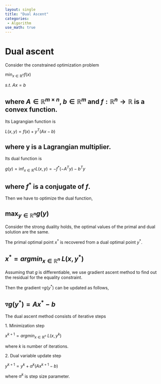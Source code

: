 ```yaml
---
layout: single
title: "Dual Ascent"
categories:
 - Algorithm
use_math: true
---
```

# Dual ascent


Consider the constrained optimization problem

$\min_{x\in \mathbb{R}^{n}} f(x)$

$s.t. \ Ax=b$

where $A\in \mathbb{R}^{m\times n}$, $b\in \mathbb{R}^{m}$ and $f:\mathbb{R}^{n}\rightarrow \mathbb{R}$ is a convex function.
---



Its Lagrangian function is

$L(x, y) = f(x) + y^{T}(Ax-b)$

where y is a Lagrangian multiplier.
---



Its dual function is

$g(y) = \inf _{x\in \mathbb{R}^{n}} L(x, y) = -f^{\ast}(-A^{T}y)-b^{T}y$

where $f^{\ast}$ is a conjugate of $f$.
---



Then we have to optimize the dual function,

$\max _{y\in \mathbb{R}^{n}} g(y)$
---



Consider the strong duality holds, the optimal values of the primal and dual solution are the same.

The primal optimal point $x^{\ast}$ is recovered from a dual optimal point $y^{\ast}$.

$x^{\ast}=argmin_{x\in \mathbb{R}^n}\ L\left (x, y^{\ast}\right )$
---



Assuming that $g$ is differentiable, we use gradient ascent method to find out the residual for the equality constraint.

Then the gradient $\triangledown g(y^{\ast} )$ can be updated as follows,

$\triangledown g(y^{\ast} ) = Ax^{\ast} - b$
---



The dual ascent method consists of iterative steps

$1.$ Minimization step

$x^{k+1}=argmin_{x\in \mathbb{R}^n}\ L\left (x, y^{k}\right )$

where $k$ is number of iterations.

$2.$ Dual variable update step

$y^{k+1}= y^{k} + \alpha^{k}(Ax^{k+1}-b)$

where $\alpha^{k}$ is step size parameter.


